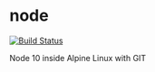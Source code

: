 # node

[![Build Status](https://travis-ci.org/royge/node-docker.svg?branch=master)](https://travis-ci.org/royge/node-docker)

Node 10 inside Alpine Linux with GIT
